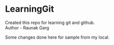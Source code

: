 # LearningGit
Created this repo for learning git and github. <br/>
Author - Raunak Garg <br/>

Some changes done here for sample from my local.

